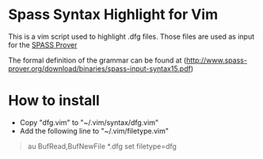 # Spass Syntax Highlight for Vim

This is a vim script used to highlight .dfg files.
Those files are used as input for the [SPASS Prover](http://www.spass-prover.org/)

The formal definition of the grammar can be found at (http://www.spass-prover.org/download/binaries/spass-input-syntax15.pdf)

# How to install

- Copy "dfg.vim" to "~/.vim/syntax/dfg.vim"
- Add the following line to "~/.vim/filetype.vim"
> au BufRead,BufNewFile *.dfg set filetype=dfg
